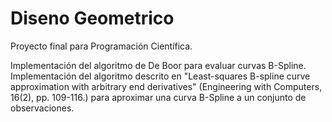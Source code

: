 # Diseno Geometrico
Proyecto final para Programación Científica.

Implementación del algoritmo de De Boor para evaluar curvas B-Spline. 
Implementación del algoritmo descrito en "Least-squares B-spline curve approximation with arbitrary end derivatives" (Engineering with Computers, 16(2), pp. 109-116.) para aproximar una curva B-Spline a un conjunto de observaciones.
